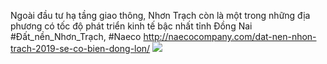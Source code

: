Ngoài đầu tư hạ tầng giao thông, Nhơn Trạch còn là một trong những địa phương có tốc độ phát triển kinh tế bậc nhất tỉnh Đồng Nai
#Đất_nền_Nhơn_Trạch, #Naeco
http://naecocompany.com/dat-nen-nhon-trach-2019-se-co-bien-dong-lon/
<img src="https://i.imgur.com/JKc7Sxu.jpg">
